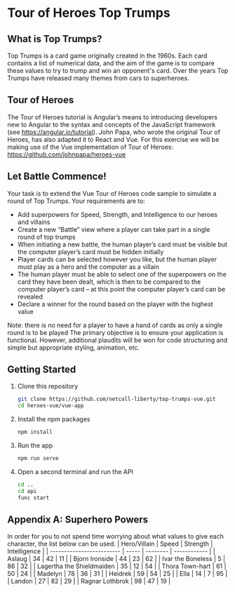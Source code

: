 # Tour of Heroes Top Trumps

## What is Top Trumps?

Top Trumps is a card game originally created in the 1960s. Each card contains a list of numerical data, and the aim of the game is to compare these values to try to trump and win an opponent's card. Over the years Top Trumps have released many themes from cars to superheroes.

## Tour of Heroes

The Tour of Heroes tutorial is Angular’s means to introducing developers new to Angular to the syntax and concepts of the JavaScript framework (see https://angular.io/tutorial). John Papa, who wrote the original Tour of Heroes, has also adapted it to React and Vue. For this exercise we will be making use of the Vue implementation of Tour of Heroes: https://github.com/johnpapa/heroes-vue

## Let Battle Commence!

Your task is to extend the Vue Tour of Heroes code sample to simulate a round of Top Trumps.
Your requirements are to:
-	Add superpowers for Speed, Strength, and Intelligence to our heroes and villains
-	Create a new “Battle” view where a player can take part in a single round of top trumps
-	When initiating a new battle, the human player’s card must be visible but the computer player’s card must be hidden initially
-	Player cards can be selected however you like, but the human player must play as a hero and the computer as a villain
-	The human player must be able to select one of the superpowers on the card they have been dealt, which is then to be compared to the computer player’s card – at this point the computer player’s card can be revealed
-	Declare a winner for the round based on the player with the highest value

Note: there is no need for a player to have a hand of cards as only a single round is to be played
The primary objective is to ensure your application is functional. However, additional plaudits will be won for code structuring and simple but appropriate styling, animation, etc.


## Getting Started

1. Clone this repository

   ```bash
   git clone https://github.com/netcall-liberty/top-trumps-vue.git
   cd heroes-vue/vue-app
   ```

1. Install the npm packages

   ```bash
   npm install
   ```

1. Run the app

   ```bash
   npm run serve
   ```

1. Open a second terminal and run the API

   ```bash
   cd ..
   cd api
   func start
   ```

## Appendix A: Superhero Powers
In order for you to not spend time worrying about what values to give each character, the list below can be used.
| Hero/Villain              | Speed | Strength | Intelligence |
| ------------------------- | ----- | -------- | ------------ |
| Aslaug                    | 34    | 42       | 11           |
| Bjorn Ironside            | 44    | 23       | 62           |
| Ivar the Boneless         | 5     | 86       | 32           |
| Lagertha the Shieldmaiden | 35    | 12       | 54           |
| Thora Town-hart           | 61    | 50       | 24           |
| Madelyn                   | 78    | 36       | 31           |
| Heidrek                   | 59    | 54       | 25           |
| Ella                      | 14    | 7        | 95           |
| Landon                    | 27    | 82       | 29           |
| Ragnar Lothbrok           | 98    | 47       | 19           |

